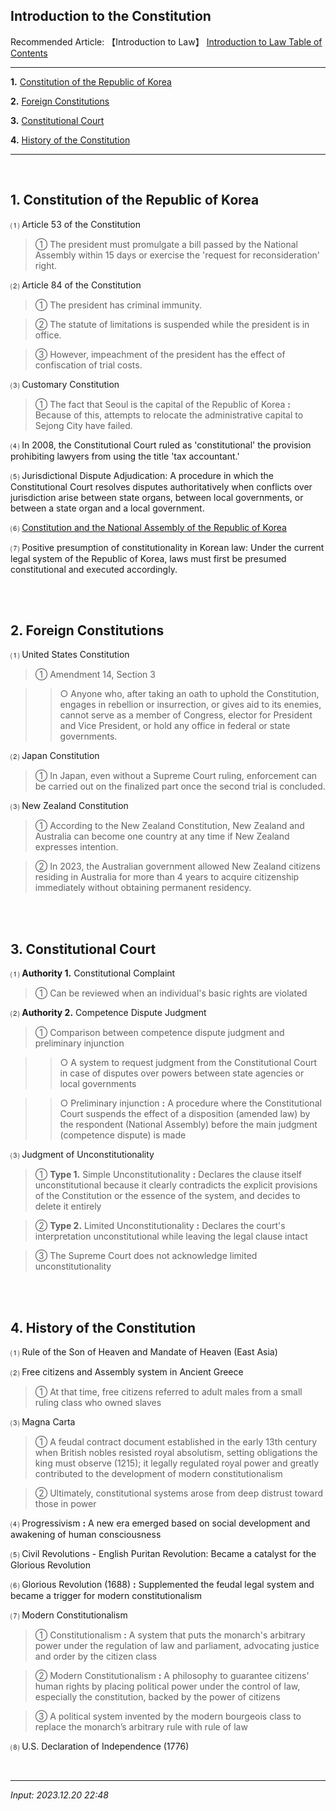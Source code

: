 ## **Introduction to the Constitution**

Recommended Article: 【Introduction to Law】 [Introduction to Law Table of Contents](https://jb243.github.io/pages/1733)

---

**1.** [Constitution of the Republic of Korea](#1-constitution-of-the-republic-of-korea)

**2.** [Foreign Constitutions](#2-foreign-constitutions)

**3.** [Constitutional Court](#3-constitutional-court)

**4.** [History of the Constitution](#4-history-of-the-constitution)

---

<br>

## **1. Constitution of the Republic of Korea**

 ⑴ Article 53 of the Constitution

> ① The president must promulgate a bill passed by the National Assembly within 15 days or exercise the 'request for reconsideration' right.

 ⑵ Article 84 of the Constitution

> ① The president has criminal immunity.

> ② The statute of limitations is suspended while the president is in office.

> ③ However, impeachment of the president has the effect of confiscation of trial costs.

 ⑶ Customary Constitution

> ① The fact that Seoul is the capital of the Republic of Korea **:** Because of this, attempts to relocate the administrative capital to Sejong City have failed.

 ⑷ In 2008, the Constitutional Court ruled as 'constitutional' the provision prohibiting lawyers from using the title 'tax accountant.'

⑸ Jurisdictional Dispute Adjudication: A procedure in which the Constitutional Court resolves disputes authoritatively when conflicts over jurisdiction arise between state organs, between local governments, or between a state organ and a local government.
 
⑹ [Constitution and the National Assembly of the Republic of Korea](https://jb243.github.io/pages/157)

⑺ Positive presumption of constitutionality in Korean law: Under the current legal system of the Republic of Korea, laws must first be presumed constitutional and executed accordingly.

<br>

<br>

## **2. Foreign Constitutions**

⑴ United States Constitution

> ① Amendment 14, Section 3

>> ○ Anyone who, after taking an oath to uphold the Constitution, engages in rebellion or insurrection, or gives aid to its enemies, cannot serve as a member of Congress, elector for President and Vice President, or hold any office in federal or state governments.

⑵ Japan Constitution

> ① In Japan, even without a Supreme Court ruling, enforcement can be carried out on the finalized part once the second trial is concluded.

⑶ New Zealand Constitution

> ① According to the New Zealand Constitution, New Zealand and Australia can become one country at any time if New Zealand expresses intention.

> ② In 2023, the Australian government allowed New Zealand citizens residing in Australia for more than 4 years to acquire citizenship immediately without obtaining permanent residency.

<br>

<br>

## **3. Constitutional Court**

 ⑴ **Authority 1.** Constitutional Complaint

> ① Can be reviewed when an individual's basic rights are violated

 ⑵ **Authority 2.** Competence Dispute Judgment

> ① Comparison between competence dispute judgment and preliminary injunction

>> ○ A system to request judgment from the Constitutional Court in case of disputes over powers between state agencies or local governments

>> ○ Preliminary injunction **:** A procedure where the Constitutional Court suspends the effect of a disposition (amended law) by the respondent (National Assembly) before the main judgment (competence dispute) is made

 ⑶ Judgment of Unconstitutionality

> ① **Type 1.** Simple Unconstitutionality **:** Declares the clause itself unconstitutional because it clearly contradicts the explicit provisions of the Constitution or the essence of the system, and decides to delete it entirely

> ② **Type 2.** Limited Unconstitutionality **:** Declares the court's interpretation unconstitutional while leaving the legal clause intact

> ③ The Supreme Court does not acknowledge limited unconstitutionality

<br>

<br>

## **4. History of the Constitution**

 ⑴ Rule of the Son of Heaven and Mandate of Heaven (East Asia)

 ⑵ Free citizens and Assembly system in Ancient Greece

> ① At that time, free citizens referred to adult males from a small ruling class who owned slaves

 ⑶ Magna Carta

> ① A feudal contract document established in the early 13th century when British nobles resisted royal absolutism, setting obligations the king must observe (1215); it legally regulated royal power and greatly contributed to the development of modern constitutionalism

> ② Ultimately, constitutional systems arose from deep distrust toward those in power

 ⑷ Progressivism **:** A new era emerged based on social development and awakening of human consciousness

 ⑸ Civil Revolutions - English Puritan Revolution: Became a catalyst for the Glorious Revolution

 ⑹ Glorious Revolution (1688) **:** Supplemented the feudal legal system and became a trigger for modern constitutionalism

 ⑺ Modern Constitutionalism

> ① Constitutionalism **:** A system that puts the monarch's arbitrary power under the regulation of law and parliament, advocating justice and order by the citizen class

> ② Modern Constitutionalism **:** A philosophy to guarantee citizens' human rights by placing political power under the control of law, especially the constitution, backed by the power of citizens

> ③ A political system invented by the modern bourgeois class to replace the monarch’s arbitrary rule with rule of law

 ⑻ U.S. Declaration of Independence (1776)

<br>

---

_Input: 2023.12.20 22:48_
